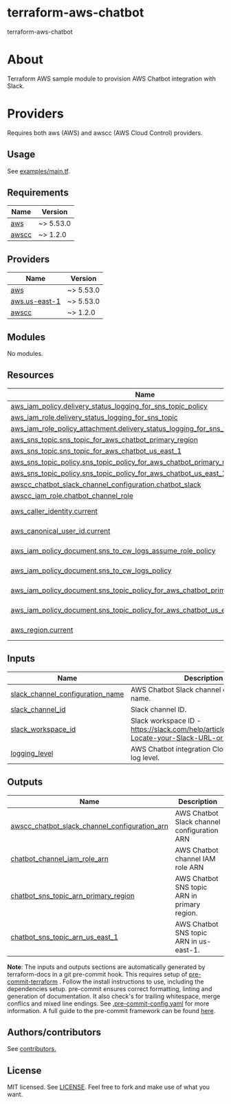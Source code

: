 # terraform-aws-chatbot
terraform-aws-chatbot

# About
Terraform AWS sample module to provision AWS Chatbot integration with Slack.

# Providers
Requires both aws (AWS) and awscc (AWS Cloud Control) providers.

## Usage

See [examples/main.tf](examples/main.tf).

<!-- BEGINNING OF PRE-COMMIT-TERRAFORM DOCS HOOK -->
## Requirements

| Name | Version |
|------|---------|
| <a name="requirement_aws"></a> [aws](#requirement\_aws) | ~> 5.53.0 |
| <a name="requirement_awscc"></a> [awscc](#requirement\_awscc) | ~> 1.2.0 |

## Providers

| Name | Version |
|------|---------|
| <a name="provider_aws"></a> [aws](#provider\_aws) | ~> 5.53.0 |
| <a name="provider_aws.us-east-1"></a> [aws.us-east-1](#provider\_aws.us-east-1) | ~> 5.53.0 |
| <a name="provider_awscc"></a> [awscc](#provider\_awscc) | ~> 1.2.0 |

## Modules

No modules.

## Resources

| Name | Type |
|------|------|
| [aws_iam_policy.delivery_status_logging_for_sns_topic_policy](https://registry.terraform.io/providers/hashicorp/aws/latest/docs/resources/iam_policy) | resource |
| [aws_iam_role.delivery_status_logging_for_sns_topic](https://registry.terraform.io/providers/hashicorp/aws/latest/docs/resources/iam_role) | resource |
| [aws_iam_role_policy_attachment.delivery_status_logging_for_sns_topic_attachment](https://registry.terraform.io/providers/hashicorp/aws/latest/docs/resources/iam_role_policy_attachment) | resource |
| [aws_sns_topic.sns_topic_for_aws_chatbot_primary_region](https://registry.terraform.io/providers/hashicorp/aws/latest/docs/resources/sns_topic) | resource |
| [aws_sns_topic.sns_topic_for_aws_chatbot_us_east_1](https://registry.terraform.io/providers/hashicorp/aws/latest/docs/resources/sns_topic) | resource |
| [aws_sns_topic_policy.sns_topic_policy_for_aws_chatbot_primary_region](https://registry.terraform.io/providers/hashicorp/aws/latest/docs/resources/sns_topic_policy) | resource |
| [aws_sns_topic_policy.sns_topic_policy_for_aws_chatbot_us_east_1](https://registry.terraform.io/providers/hashicorp/aws/latest/docs/resources/sns_topic_policy) | resource |
| [awscc_chatbot_slack_channel_configuration.chatbot_slack](https://registry.terraform.io/providers/hashicorp/awscc/latest/docs/resources/chatbot_slack_channel_configuration) | resource |
| [awscc_iam_role.chatbot_channel_role](https://registry.terraform.io/providers/hashicorp/awscc/latest/docs/resources/iam_role) | resource |
| [aws_caller_identity.current](https://registry.terraform.io/providers/hashicorp/aws/latest/docs/data-sources/caller_identity) | data source |
| [aws_canonical_user_id.current](https://registry.terraform.io/providers/hashicorp/aws/latest/docs/data-sources/canonical_user_id) | data source |
| [aws_iam_policy_document.sns_to_cw_logs_assume_role_policy](https://registry.terraform.io/providers/hashicorp/aws/latest/docs/data-sources/iam_policy_document) | data source |
| [aws_iam_policy_document.sns_to_cw_logs_policy](https://registry.terraform.io/providers/hashicorp/aws/latest/docs/data-sources/iam_policy_document) | data source |
| [aws_iam_policy_document.sns_topic_policy_for_aws_chatbot_primary_region](https://registry.terraform.io/providers/hashicorp/aws/latest/docs/data-sources/iam_policy_document) | data source |
| [aws_iam_policy_document.sns_topic_policy_for_aws_chatbot_us_east_1](https://registry.terraform.io/providers/hashicorp/aws/latest/docs/data-sources/iam_policy_document) | data source |
| [aws_region.current](https://registry.terraform.io/providers/hashicorp/aws/latest/docs/data-sources/region) | data source |

## Inputs

| Name | Description | Type | Default | Required |
|------|-------------|------|---------|:--------:|
| <a name="input_slack_channel_configuration_name"></a> [slack\_channel\_configuration\_name](#input\_slack\_channel\_configuration\_name) | AWS Chatbot Slack channel configuration name. | `string` | n/a | yes |
| <a name="input_slack_channel_id"></a> [slack\_channel\_id](#input\_slack\_channel\_id) | Slack channel ID. | `string` | n/a | yes |
| <a name="input_slack_workspace_id"></a> [slack\_workspace\_id](#input\_slack\_workspace\_id) | Slack workspace ID - https://slack.com/help/articles/221769328-Locate-your-Slack-URL-or-ID | `string` | n/a | yes |
| <a name="input_logging_level"></a> [logging\_level](#input\_logging\_level) | AWS Chatbot integration CloudWatch Logs log level. | `string` | `"INFO"` | no |

## Outputs

| Name | Description |
|------|-------------|
| <a name="output_awscc_chatbot_slack_channel_configuration_arn"></a> [awscc\_chatbot\_slack\_channel\_configuration\_arn](#output\_awscc\_chatbot\_slack\_channel\_configuration\_arn) | AWS Chatbot Slack channel configuration ARN |
| <a name="output_chatbot_channel_iam_role_arn"></a> [chatbot\_channel\_iam\_role\_arn](#output\_chatbot\_channel\_iam\_role\_arn) | AWS Chatbot channel IAM role ARN |
| <a name="output_chatbot_sns_topic_arn_primary_region"></a> [chatbot\_sns\_topic\_arn\_primary\_region](#output\_chatbot\_sns\_topic\_arn\_primary\_region) | AWS Chatbot SNS topic ARN in primary region. |
| <a name="output_chatbot_sns_topic_arn_us_east_1"></a> [chatbot\_sns\_topic\_arn\_us\_east\_1](#output\_chatbot\_sns\_topic\_arn\_us\_east\_1) | AWS Chatbot SNS topic ARN in us-east-1. |
<!-- END OF PRE-COMMIT-TERRAFORM DOCS HOOK -->

**Note**: The inputs and outputs sections are automatically generated by terraform-docs in a git pre-commit hook. This requires setup of [pre-commit-terraform](https://github.com/antonbabenko/pre-commit-terraform) . Follow the install instructions to use, including the dependencies setup. pre-commit ensures correct formatting, linting and generation of documentation. It also check's for trailing whitespace, merge conflics and mixed line endings. See [.pre-commit-config.yaml](./.pre-commit-config.yaml) for more information. A full guide to the pre-commit framework can be found [here](https://pre-commit.com/).

## Authors/contributors

See [contributors.](https://github.com/haakond/terraform-aws-chatbot/graphs/contributors)

## License

MIT licensed. See [LICENSE](LICENSE). Feel free to fork and make use of what you want.

